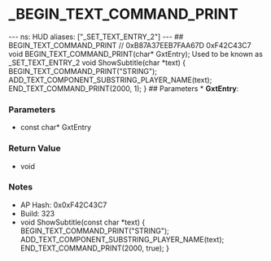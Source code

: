 # _BEGIN_TEXT_COMMAND_PRINT

--- ns: HUD aliases: ["_SET_TEXT_ENTRY_2"] --- ## BEGIN_TEXT_COMMAND_PRINT  // 0xB87A37EEB7FAA67D 0xF42C43C7 void BEGIN_TEXT_COMMAND_PRINT(char* GxtEntry);  Used to be known as _SET_TEXT_ENTRY_2 void ShowSubtitle(char *text) { BEGIN_TEXT_COMMAND_PRINT("STRING"); ADD_TEXT_COMPONENT_SUBSTRING_PLAYER_NAME(text); END_TEXT_COMMAND_PRINT(2000, 1); }  ## Parameters * **GxtEntry**:

### Parameters
* const char* GxtEntry

### Return Value
* void

### Notes
* AP Hash: 0x0xF42C43C7
* Build: 323
* void ShowSubtitle(const char *text)
{
  BEGIN_TEXT_COMMAND_PRINT("STRING");
 ADD_TEXT_COMPONENT_SUBSTRING_PLAYER_NAME(text);
   END_TEXT_COMMAND_PRINT(2000, true);
}

